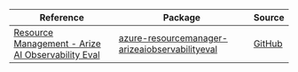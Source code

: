 | Reference | Package | Source |
|---|---|---|
|[Resource Management - Arize AI Observability Eval](resourcemanager-arizeaiobservabilityeval-readme.md)|[azure-resourcemanager-arizeaiobservabilityeval](https://repo1.maven.org/maven2/com/azure/resourcemanager/azure-resourcemanager-arizeaiobservabilityeval)|[GitHub](https://github.com/Azure/azure-sdk-for-java/blob/main/sdk/arizeaiobservabilityeval/azure-resourcemanager-arizeaiobservabilityeval)|
